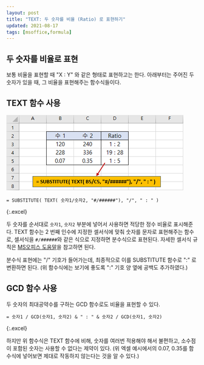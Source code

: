 ```yaml
---
layout: post
title: "TEXT: 두 숫자를 비율 (Ratio) 로 표현하기"
updated: 2021-08-17
tags: [msoffice,formula]
---
```


## 두 숫자를 비율로 표현

보통 비율을 표현할 때 "X : Y" 와 같은 형태로 표현하고는 한다. 아래부터는 주어진 두 숫자가 있을 때, 그 비율을 표현해주는 함수식들이다.

## TEXT 함수 사용

![그림00](/img/msoffice/formula/formula-0023.png)

```excel
= SUBSTITUTE( TEXT( 숫자1/숫자2, "#/######"), "/", " : " )
```
{:.excel}

두 숫자를 순서대로 `숫자1`, `숫자2` 부분에 넣어서 사용하면 적당한 정수 비율로 표시해준다. TEXT 함수는 2 번째 인수에 지정한 셀서식에 맞춰 숫자를 문자로 표현해주는 함수로, 셀서식을 `#/######`와 같은 식으로 지정하면 분수식으로 표현된다. 자세한 셀서식 규칙은 [MS오피스 도움말](https://support.microsoft.com/ko-kr/office/%ec%88%ab%ec%9e%90-%ec%84%9c%ec%8b%9d%ec%9d%84-%ec%82%ac%ec%9a%a9%ec%9e%90-%ec%a7%80%ec%a0%95%ed%95%98%eb%8a%94-%ec%a7%80%ec%b9%a8-c0a1d1fa-d3f4-4018-96b7-9c9354dd99f5?ui=ko-kr&rs=ko-kr&ad=kr)을 참고하면 된다.

분수식 표현에는 "/" 기호가 들어가는데, 최종적으로 이를 SUBSTITUTE 함수로 ":" 로 변환하면 된다. (위 함수식에는 보기에 좋도록 ":" 기호 양 옆에 공백도 추가하였다.)

## GCD 함수 사용

두 숫자의 최대공약수를 구하는 GCD 함수로도 비율을 표현할 수 있다.

```excel
= 숫자1 / GCD(숫자1, 숫자2) & " : " & 숫자2 / GCD(숫자1, 숫자2)
```
{:.excel}

하지만 위 함수식은 TEXT 함수에 비해, 숫자를 여러번 적용해야 해서 불편하고, 소수점이 포함된 숫자는 사용할 수 없다는 제약이 있다. (위 엑셀 예시에서의 0.07, 0.35를 함수식에 넣어보면 제대로 작동하지 않는다는 것을 알 수 있다.)